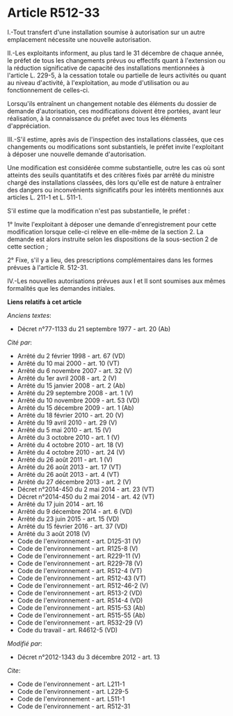 # Article R512-33

I.-Tout transfert d'une installation soumise à autorisation sur un autre emplacement nécessite une nouvelle autorisation. 

II.-Les exploitants informent, au plus tard le 31 décembre de chaque année, le préfet de tous les changements prévus ou
effectifs quant à l'extension ou la réduction significative de capacité des installations mentionnées à l'article L. 229-5, à
la cessation totale ou partielle de leurs activités ou quant au niveau d'activité, à l'exploitation, au mode d'utilisation ou
au fonctionnement de celles-ci. 

Lorsqu'ils entraînent un changement notable des éléments du dossier de demande d'autorisation, ces modifications doivent être
portées, avant leur réalisation, à la connaissance du préfet avec tous les éléments d'appréciation. 

III.-S'il estime, après avis de l'inspection des installations classées, que ces changements ou modifications sont
substantiels, le préfet invite l'exploitant à déposer une nouvelle demande d'autorisation. 

Une modification est considérée comme substantielle, outre les cas où sont atteints des seuils quantitatifs et des critères
fixés par arrêté du ministre chargé des installations classées, dès lors qu'elle est de nature à entraîner des dangers ou
inconvénients significatifs pour les intérêts mentionnés aux articles L. 211-1 et L. 511-1. 

S'il estime que la modification n'est pas substantielle, le préfet : 

1° Invite l'exploitant à déposer une demande d'enregistrement pour cette modification lorsque celle-ci relève en elle-même de
la section 2. La demande est alors instruite selon les dispositions de la sous-section 2 de cette section ; 

2° Fixe, s'il y a lieu, des prescriptions complémentaires dans les formes prévues à l'article R. 512-31. 

IV.-Les nouvelles autorisations prévues aux I et II sont soumises aux mêmes formalités que les demandes initiales.

**Liens relatifs à cet article**

_Anciens textes_:

  - Décret n°77-1133 du 21 septembre 1977 - art. 20 (Ab)

_Cité par_:

  - Arrêté du 2 février 1998 - art. 67 (VD)
  - Arrêté du 10 mai 2000 - art. 10 (VT)
  - Arrêté du 6 novembre 2007 - art. 32 (V)
  - Arrêté du 1er avril 2008 - art. 2 (V)
  - Arrêté du 15 janvier 2008 - art. 2 (Ab)
  - Arrêté du 29 septembre 2008 - art. 1 (V)
  - Arrêté du 10 novembre 2009 - art. 53 (VD)
  - Arrêté du 15 décembre 2009 - art. 1 (Ab)
  - Arrêté du 18 février 2010 - art. 20 (V)
  - Arrêté du 19 avril 2010 - art. 29 (V)
  - Arrêté du 5 mai 2010 - art. 15 (V)
  - Arrêté du 3 octobre 2010 - art. 1 (V)
  - Arrêté du 4 octobre 2010 - art. 18 (V)
  - Arrêté du 4 octobre 2010 - art. 24 (V)
  - Arrêté du 26 août 2011 - art. 1 (V)
  - Arrêté du 26 août 2013 - art. 17 (VT)
  - Arrêté du 26 août 2013 - art. 4 (VT)
  - Arrêté du 27 décembre 2013 - art. 2 (V)
  - Décret n°2014-450 du 2 mai 2014 - art. 23 (VT)
  - Décret n°2014-450 du 2 mai 2014 - art. 42 (VT)
  - Arrêté du 17 juin 2014 - art. 16
  - Arrêté du 9 décembre 2014 - art. 6 (VD)
  - Arrêté du 23 juin 2015 - art. 15 (VD)
  - Arrêté du 15 février 2016 - art. 37 (VD)
  - Arrêté du 3 août 2018 (V)
  - Code de l'environnement - art. D125-31 (V)
  - Code de l'environnement - art. R125-8 (V)
  - Code de l'environnement - art. R229-11 (V)
  - Code de l'environnement - art. R229-78 (V)
  - Code de l'environnement - art. R512-4 (VT)
  - Code de l'environnement - art. R512-43 (VT)
  - Code de l'environnement - art. R512-46-2 (V)
  - Code de l'environnement - art. R513-2 (VD)
  - Code de l'environnement - art. R514-4 (VD)
  - Code de l'environnement - art. R515-53 (Ab)
  - Code de l'environnement - art. R515-55 (Ab)
  - Code de l'environnement - art. R532-29 (V)
  - Code du travail - art. R4612-5 (VD)

_Modifié par_:

  - Décret n°2012-1343 du 3 décembre 2012 - art. 13

_Cite_:

  - Code de l'environnement - art. L211-1
  - Code de l'environnement - art. L229-5
  - Code de l'environnement - art. L511-1
  - Code de l'environnement - art. R512-31
